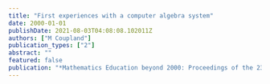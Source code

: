 ```yaml
---
title: "First experiences with a computer algebra system"
date: 2000-01-01
publishDate: 2021-08-03T04:08:08.102011Z
authors: ["M Coupland"]
publication_types: ["2"]
abstract: ""
featured: false
publication: "*Mathematics Education beyond 2000: Proceedings of the 23rd Annual Conference …*"
---
```


